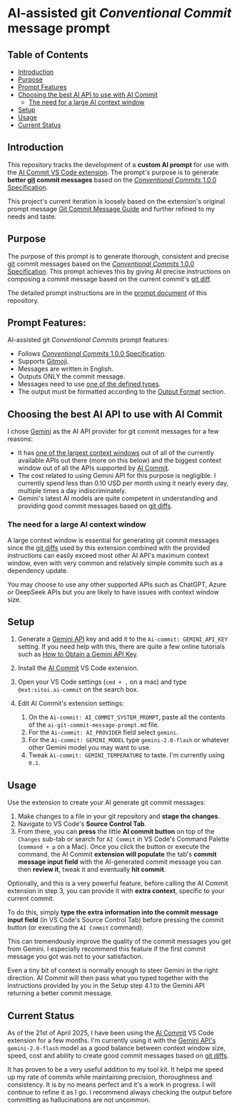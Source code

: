 # AI-assisted git _Conventional Commit_ message prompt

## Table of Contents

- [Introduction](#introduction)
- [Purpose](#purpose)
- [Prompt Features](#prompt-features)
- [Choosing the best AI API to use with AI Commit](#choosing-the-best-ai-api-to-use-with-ai-commit)
  - [The need for a large AI context window](#the-need-for-a-large-ai-context-window)
- [Setup](#setup)
- [Usage](#usage)
- [Current Status](#current-status)

## Introduction

This repository tracks the development of a **custom AI prompt** for use with the [AI Commit VS Code extension](https://marketplace.visualstudio.com/items?itemName=Sitoi.ai-commit). The prompt's purpose is to generate **better [git](https://git-scm.com) commit messages** based on the [_Conventional Commits_ 1.0.0 Specification](https://www.conventionalcommits.org/en/v1.0.0/).

This project's current iteration is loosely based on the extension's original prompt message [Git Commit Message Guide](https://github.com/Sitoi/ai-commit/blob/main/prompt/with_gitmoji.md) and further refined to my needs and taste.

## Purpose

The purpose of this prompt is to generate thorough, consistent and precise [git](https://git-scm.com) commit messages based on the [_Conventional Commits_ 1.0.0 Specification](https://www.conventionalcommits.org/en/v1.0.0/). This prompt achieves this by giving AI precise instructions on composing a commit message based on the current commit's [git diff](https://git-scm.com/docs/git-diff).

The detailed prompt instructions are in the [prompt document](./prompts/conventional-commit-with-gitmoji-ai-prompt.md) of this repository.

## Prompt Features:

AI-assisted git _Conventional Commits_ prompt features:

- Follows [_Conventional Commits_ 1.0.0 Specification](https://www.conventionalcommits.org/en/v1.0.0/).
- Supports [Gitmoji](https://github.com/carloscuesta/gitmoji).
- Messages are written in English.
- Outputs ONLY the commit message.
- Messages need to use [one of the defined types](./prompts/conventional-commit-with-gitmoji-ai-prompt.md#more-information-about-types).
- The output must be formatted according to the [Output Format](./prompts/conventional-commit-with-gitmoji-ai-prompt.md#output-format) section.

## Choosing the best AI API to use with AI Commit

I chose [Gemini](https://ai.google.dev) as the AI API provider for git commit messages for a few reasons:

- It has [one of the largest context windows](https://artificialanalysis.ai/leaderboards/models) out of all of the currently available APIs out there (more on this below) and the biggest context window out of all the APIs supported by [AI Commit](https://marketplace.visualstudio.com/items?itemName=Sitoi.ai-commit).
- The cost related to using Gemini API for this purpose is negligible. I currently spend less than 0.10 USD per month using it nearly every day, multiple times a day indiscriminately.
- Gemini's latest AI models are quite competent in understanding and providing good commit messages based on [git diffs](https://git-scm.com/docs/git-diff).

### The need for a large AI context window

A large context window is essential for generating git commit messages since the [git diffs](https://git-scm.com/docs/git-diff) used by this extension combined with the provided instructions can easily exceed most other AI API's maximum context window, even with very common and relatively simple commits such as a dependency update.

You may choose to use any other supported APIs such as ChatGPT, Azure or DeepSeek APIs but you are likely to have issues with context window size.

## Setup

1. Generate a [Gemini API](https://ai.google.dev) key and add it to the `Ai-commit: GEMINI_API_KEY` setting. If you need help with this, there are quite a few online tutorials such as [How to Obtain a Gemini API Key](https://dev.to/explinks/how-to-obtain-a-gemini-api-key-step-by-step-guide-4m97).

2. Install the [AI Commit](https://marketplace.visualstudio.com/items?itemName=Sitoi.ai-commit) VS Code extension.
3. Open your VS Code settings (`cmd + ,` on a mac) and type `@ext:sitoi.ai-commit` on the search box.
4. Edit AI Commit's extension settings:
   1. On the `Ai-commit: AI_COMMIT_SYSTEM_PROMPT`, paste all the contents of the `ai-git-commit-message-prompt.md` file.
   2. For the `Ai-commit: AI_PROVIDER` field select `gemini`.
   3. For the `Ai-commit: GEMINI_MODEL` type `gemini-2.0-flash` or whatever other Gemini model you may want to use.
   4. Tweak `Ai-commit: GEMINI_TEMPERATURE` to taste. I'm currently using `0.1`.

## Usage

Use the extension to create your AI generate git commit messages:

1. Make changes to a file in your git repository and **stage the changes**.
2. Navigate to VS Code's **Source Control Tab**.
3. From there, you can **press** the little **AI commit button** on top of the `Changes` sub-tab or search for `AI Commit` in VS Code's Command Palette (`command + p` on a Mac). Once you click the button or execute the command, the AI Commit **extension will populate** the tab's **commit message input field** with the AI-generated commit message you can then **review it**, tweak it and eventually **hit commit**.

Optionally, and this is a very powerful feature, before calling the AI Commit extension in step 3, you can provide it with **extra context**, specific to your current commit.

To do this, simply **type the extra information into the commit message input field** (in VS Code's Source Control Tab) before pressing the commit button (or executing the `AI Commit` command).

This can tremendously improve the quality of the commit messages you get from Gemini. I especially recommend this feature if the first commit message you got was not to your satisfaction.

Even a tiny bit of context is normally enough to steer Gemini in the right direction. AI Commit will then pass what you typed together with the instructions provided by you in the Setup step 4.1 to the Gemini API returning a better commit message.

## Current Status

As of the 21st of April 2025, I have been using the [AI Commit](https://marketplace.visualstudio.com/items?itemName=Sitoi.ai-commit) VS Code extension for a few months. I'm currently using it with the [Gemini API's](https://ai.google.dev) `gemini-2.0-flash` model as a good balance between context window size, speed, cost and ability to create good commit messages based on [git diffs](https://git-scm.com/docs/git-diff).

It has proven to be a very useful addition to my tool kit. It helps me speed up my rate of commits while maintaining precision, thoroughness and consistency. It is by no means perfect and it's a work in progress. I will continue to refine it as I go. I recommend always checking the output before committing as hallucinations are not uncommon.
